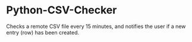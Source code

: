 Python-CSV-Checker
==================

Checks a remote CSV file every 15 minutes, and notifies the user if a new entry (row) has been created.

